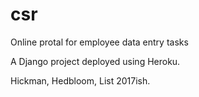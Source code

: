 # csr

Online protal for employee data entry tasks

A Django project deployed using Heroku.

Hickman, Hedbloom, List 2017ish.
